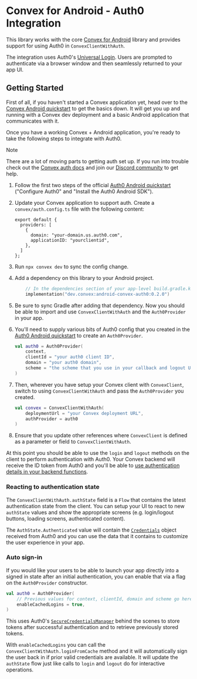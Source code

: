 # Convex for Android - Auth0 Integration

This library works with the core
[Convex for Android](https://github.com/get-convex/convex-mobile/tree/main/android)
library and provides support for using Auth0 in `ConvexClientWithAuth`.

The integration uses Auth0's [Universal Login](https://auth0.com/docs/hosted-pages/login). Users are
prompted to authenticate via a browser window and then seamlessly returned to your app UI.

## Getting Started

First of all, if you haven't started a Convex application yet, head over to the
[Convex Android quickstart](https://docs.convex.dev/quickstart/android) to get the basics down. It
will get you up and running with a Convex dev deployment and a basic Android application that
communicates with it.

Once you have a working Convex + Android application, you're ready to take the following steps to
integrate with Auth0.

> [!NOTE]
> There are a lot of moving parts to getting auth set up. If you run into trouble check out the
> [Convex auth docs](https://docs.convex.dev/auth) and join our 
> [Discord community](https://convex.dev/community) to get help.

1. Follow the first two steps of the official
   [Auth0 Android quickstart](https://auth0.com/docs/quickstart/native/android) ("Configure Auth0"
   and "Install the Auth0 Android SDK").

2. Update your Convex application to support auth. Create a `convex/auth.config.ts`
   file with the following content:
    ```
    export default {
      providers: [
        {
          domain: "your-domain.us.auth0.com",
          applicationID: "yourclientid",
        },
      ]
    };
    ```
3. Run `npx convex dev` to sync the config change.

4. Add a dependency on this library to your Android project.

    ```kotlin
        // In the dependencies section of your app-level build.gradle.kts file ...
        implementation("dev.convex:android-convex-auth0:0.2.0")
    ```

5. Be sure to sync Gradle after adding that dependency. Now you should be able to import and use
   `ConvexClientWithAuth` and the `Auth0Provider` in your app.

6. You'll need to supply various bits of Auth0 config that you created in the
   [Auth0 Android quickstart](https://auth0.com/docs/quickstart/native/android) to create an
   `Auth0Provider`.

    ```kotlin
    val auth0 = Auth0Provider(
        context,
        clientId = "your auth0 client ID",
        domain = "your auth0 domain",
        scheme = "the scheme that you use in your callback and logout URLs",
    )
    ```

7. Then, wherever you have setup your Convex client with `ConvexClient`, switch to using
   `ConvexClientWithAuth` and pass the `Auth0Provider` you created.

    ```kotlin
    val convex = ConvexClientWithAuth(
        deploymentUrl = "your Convex deployment URL",
        authProvider = auth0
    )
    ```

8. Ensure that you update other references where `ConvexClient` is defined as a parameter or field
   to `ConvexClientWithAuth`.

At this point you should be able to use the `login` and `logout` methods on the client to perform
authentication with Auth0. Your Convex backend will receive the ID token from Auth0 and you'll be
able to
[use authentication details in your backend functions](https://docs.convex.dev/auth/functions-auth).

### Reacting to authentication state

The `ConvexClientWithAuth.authState` field is a `Flow` that contains the latest authentication state
from the client. You can setup your UI to react to new `authState` values and show the appropriate
screens (e.g. login/logout buttons, loading screens, authenticated content).

The `AuthState.Authenticated` value will contain the 
[`Credentials`](https://javadoc.io/doc/com.auth0.android/auth0/latest/auth0/com.auth0.android.result/-credentials/index.html)
object received from Auth0 and you can use the data that it contains to customize the user
experience in your app.

### Auto sign-in

If you would like your users to be able to launch your app directly into a signed in state after an
initial authentication, you can enable that via a flag on the `Auth0Provider` constructor.

```kotlin
val auth0 = Auth0Provider(
    // Previous values for context, clientId, domain and scheme go here ...
    enableCachedLogins = true,
)
```

This uses Auth0's
[`SecureCredentialsManager`](https://javadoc.io/doc/com.auth0.android/auth0/latest/auth0/com.auth0.android.authentication.storage/-secure-credentials-manager/index.html)
behind the scenes to store tokens after successful authentication and to retrieve previously stored
tokens.

With `enableCachedLogins` you can call the `ConvexClientWithAuth.loginFromCache` method and it will
automatically sign the user back in if prior valid credentials are available. It will update the
`authState` flow just like calls to `login` and `logout` do for interactive operations.